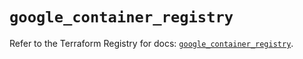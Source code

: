 # `google_container_registry`

Refer to the Terraform Registry for docs: [`google_container_registry`](https://registry.terraform.io/providers/hashicorp/google/5.32.0/docs/resources/container_registry).
